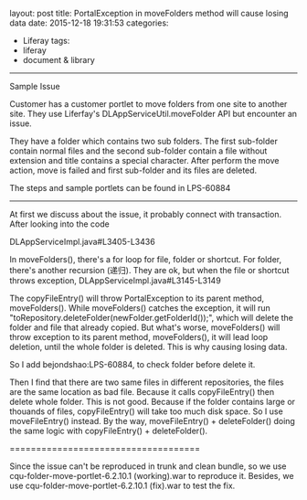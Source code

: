 layout: post
title: PortalException in moveFolders method will cause losing data
date: 2015-12-18 19:31:53
categories: 
- Liferay
tags:
- liferay
- document & library
---
Sample Issue

Customer has a customer portlet to move folders from one site to another site. They use Liferfay's DLAppServiceUtil.moveFolder API but encounter an issue.

They have a folder which contains two sub folders. The first sub-folder contain normal files and the second sub-folder contain a file without extension and title contains a special character. After perform the move action, move is failed and first sub-folder and its files are deleted.

The steps and sample portlets can be found in LPS-60884

 

------------------------------------------------------------------------

At first we discuss about the issue, it probably connect with transaction. After looking into the code

DLAppServiceImpl.java#L3405-L3436

In moveFolders(), there's a for loop for file, folder or shortcut. For folder, there's another recursion (递归). They are ok, but when the file or shortcut throws exception, DLAppServiceImpl.java#L3145-L3149

The copyFileEntry() will throw PortalException to its parent method, moveFolders(). While moveFolders() catches the exception, it will run "toRepository.deleteFolder(newFolder.getFolderId());", which will delete the folder and file that already copied. But what's worse, moveFolders() will throw exception to its parent method, moveFolders(), it will lead loop deletion, until the whole folder is deleted. This is why causing losing data.

So I add bejondshao:LPS-60884, to check folder before delete it.

Then I find that there are two same files in different repositories, the files are the same location as bad file. Because it calls copyFileEntry() then delete whole folder. This is not good. Because if the folder contains large or thouands of files, copyFileEntry() will take too much disk space. So I use moveFileEntry() instead. By the way, moveFileEntry() + deleteFolder() doing the same logic with copyFileEntry() + deleteFolder().

====================================

Since the issue can't be reproduced in trunk and clean bundle, so we use cqu-folder-move-portlet-6.2.10.1 (working).war to reproduce it. Besides, we use cqu-folder-move-portlet-6.2.10.1 (fix).war to test the fix.

 